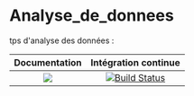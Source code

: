 # Analyse_de_donnees
tps d'analyse des données :


| **Documentation** | **Intégration continue** 
|:-----------------:|:------------------------:
| [![](https://img.shields.io/badge/docs-dev-blue.svg)](https://mathn7.github.io/Analyse_de_donnees/dev/index) |[![Build Status](https://travis-ci.com/mathn7/Analyse_de_donnees.svg?token=7MnuezU9siusbUxpxFBx&branch=master)](https://travis-ci.com/mathn7/Analyse_de_donnees)|

